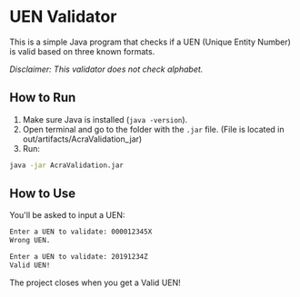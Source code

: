 # UEN Validator

This is a simple Java program that checks if a UEN (Unique Entity Number) is valid based on three known formats.

*Disclaimer: This validator does not check alphabet.*
##  How to Run

1. Make sure Java is installed (`java -version`).
2. Open terminal and go to the folder with the `.jar` file.
   (File is located in out/artifacts/AcraValidation_jar)
3. Run: 
```bash
java -jar AcraValidation.jar
```
## How to Use



You'll be asked to input a UEN:

```bash
Enter a UEN to validate: 000012345X
Wrong UEN.

Enter a UEN to validate: 20191234Z
Valid UEN!

```
The project closes when you get a Valid UEN!

